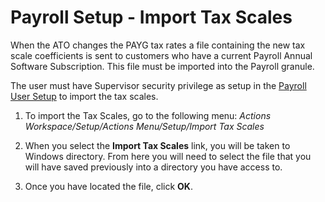 # Payroll Setup - Import Tax Scales

When the ATO changes the PAYG tax rates a file containing the new tax scale coefficients is sent to customers who have a current Payroll Annual Software Subscription.  This file must be imported into the Payroll granule.  

The user must have Supervisor security privilege as setup in the [Payroll User Setup](au-payroll-setup-payroll-user.md) to import the tax scales. 

1.  To import the Tax Scales, go to the following menu: *Actions Workspace/Setup/Actions Menu/Setup/Import Tax Scales*

2.  When you select the **Import Tax Scales** link, you will be taken to Windows directory. From here you will need to select the file that you will have saved previously into a directory you have access to.

3.  Once you have located the file, click **OK**.
